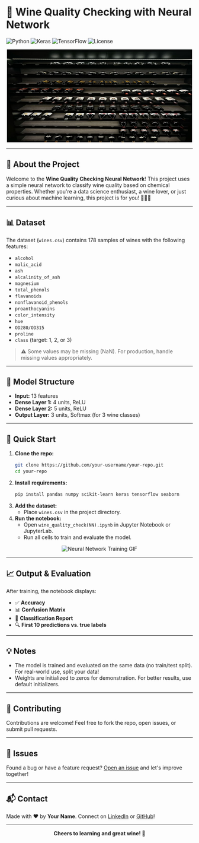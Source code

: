 # 🍷 Wine Quality Checking with Neural Network

![Python](https://img.shields.io/badge/Python-3.7%2B-blue?logo=python)
![Keras](https://img.shields.io/badge/Keras-Deep%20Learning-red?logo=keras)
![TensorFlow](https://img.shields.io/badge/TensorFlow-ML-orange?logo=tensorflow)
![License](https://img.shields.io/badge/License-MIT-green)

<p align="center">
    <img src="Wine wine wine.jpeg" alt="Wine Banner" width="500px" height="250px">

</p>

---

## 🍇 About the Project

Welcome to the **Wine Quality Checking Neural Network**! This project uses a simple neural network to classify wine quality based on chemical properties. Whether you're a data science enthusiast, a wine lover, or just curious about machine learning, this project is for you! 🧑‍💻🍷

---

## 📊 Dataset
The dataset (`wines.csv`) contains 178 samples of wines with the following features:

- `alcohol`
- `malic_acid`
- `ash`
- `alcalinity_of_ash`
- `magnesium`
- `total_phenols`
- `flavanoids`
- `nonflavanoid_phenols`
- `proanthocyanins`
- `color_intensity`
- `hue`
- `OD280/OD315`
- `proline`
- `class` (target: 1, 2, or 3)

> ⚠️ Some values may be missing (NaN). For production, handle missing values appropriately.

---

## 🧠 Model Structure
- **Input:** 13 features
- **Dense Layer 1:** 4 units, ReLU
- **Dense Layer 2:** 5 units, ReLU
- **Output Layer:** 3 units, Softmax (for 3 wine classes)

---

## 🚀 Quick Start

1. **Clone the repo:**
   ```bash
   git clone https://github.com/your-username/your-repo.git
   cd your-repo
   ```
2. **Install requirements:**
   ```bash
   pip install pandas numpy scikit-learn keras tensorflow seaborn
   ```
3. **Add the dataset:**
   - Place `wines.csv` in the project directory.
4. **Run the notebook:**
   - Open `wine_quality_check(NN).ipynb` in Jupyter Notebook or JupyterLab.
   - Run all cells to train and evaluate the model.

<p align="center">
  <img src="https://media.giphy.com/media/3o7aD2saalBwwftBIY/giphy.gif" width="400" alt="Neural Network Training GIF">
</p>

---

## 📈 Output & Evaluation
After training, the notebook displays:
- ✅ **Accuracy**
- 📊 **Confusion Matrix**
- 📝 **Classification Report**
- 🔍 **First 10 predictions vs. true labels**

---

## 💡 Notes
- The model is trained and evaluated on the same data (no train/test split). For real-world use, split your data!
- Weights are initialized to zeros for demonstration. For better results, use default initializers.

---

## 🤝 Contributing
Contributions are welcome! Feel free to fork the repo, open issues, or submit pull requests.

---

## 🐞 Issues
Found a bug or have a feature request? [Open an issue](https://github.com/your-username/your-repo/issues) and let's improve together!

---

## 📬 Contact
Made with ❤️ by **Your Name**. Connect on [LinkedIn](https://www.linkedin.com/) or [GitHub](https://github.com/your-username)!

---

<p align="center">
  <b>Cheers to learning and great wine! 🍷</b>
</p> 

